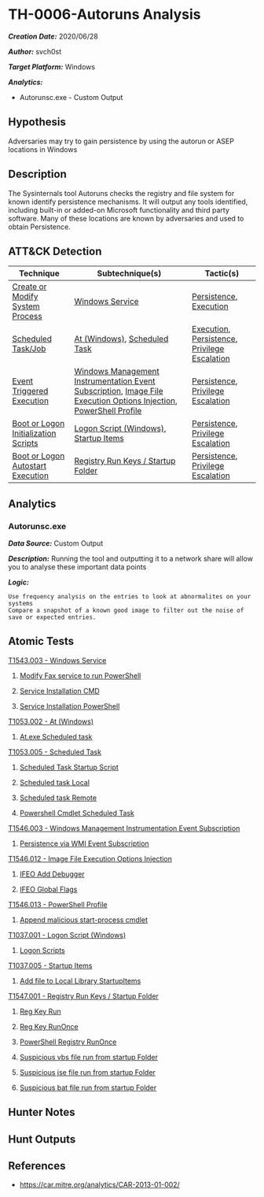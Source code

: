 # TH-0006-Autoruns Analysis

***Creation Date:*** 2020/06/28

***Author:*** svch0st

***Target Platform:*** Windows

***Analytics:***

- Autorunsc.exe - Custom Output

## Hypothesis

Adversaries may try to gain persistence by using the autorun or ASEP locations in Windows

## Description

The Sysinternals tool Autoruns checks the registry and file system for known identify persistence mechanisms. It will output any tools identified, including built-in or added-on Microsoft functionality and third party software. Many of these locations are known by adversaries and used to obtain Persistence.

## ATT&CK Detection

|Technique|Subtechnique(s)|Tactic(s)|
|---|---|---|
|[Create or Modify System Process](https://attack.mitre.org/techniques/T1543/)|[Windows Service](https://attack.mitre.org/techniques/T1543/003/)|[Persistence](https://attack.mitre.org/tactics/TA0003/), [Execution](https://attack.mitre.org/tactics/TA0002/)|
|[Scheduled Task/Job](https://attack.mitre.org/techniques/T1053/)|[At (Windows)](https://attack.mitre.org/techniques/T1053/002/), [Scheduled Task](https://attack.mitre.org/techniques/T1053/005/)|[Execution](https://attack.mitre.org/tactics/TA0002/), [Persistence](https://attack.mitre.org/tactics/TA0003/), [Privilege Escalation](https://attack.mitre.org/tactics/TA0004/)|
|[Event Triggered Execution](https://attack.mitre.org/techniques/T1546/)|[Windows Management Instrumentation Event Subscription](https://attack.mitre.org/techniques/T1546/003/), [Image File Execution Options Injection](https://attack.mitre.org/techniques/T1546/012/), [PowerShell Profile](https://attack.mitre.org/techniques/T1546/013/)|[Persistence](https://attack.mitre.org/tactics/TA0003/), [Privilege Escalation](https://attack.mitre.org/tactics/TA0004/)|
|[Boot or Logon Initialization Scripts](https://attack.mitre.org/techniques/T1037/)|[Logon Script (Windows)](https://attack.mitre.org/techniques/T1037/001/), [Startup Items](https://attack.mitre.org/techniques/T1037/005/)|[Persistence](https://attack.mitre.org/tactics/TA0003/), [Privilege Escalation](https://attack.mitre.org/tactics/TA0004/)|
|[Boot or Logon Autostart Execution](https://attack.mitre.org/techniques/T1547/)|[Registry Run Keys / Startup Folder](https://attack.mitre.org/techniques/T1547/001/)|[Persistence](https://attack.mitre.org/tactics/TA0003/), [Privilege Escalation](https://attack.mitre.org/tactics/TA0004/)|

## Analytics

### Autorunsc.exe

***Data Source:*** Custom Output

***Description:*** Running the tool and outputting it to a network share will allow you to analyse these important data points

***Logic:***
```
Use frequency analysis on the entries to look at abnormalites on your systems
Compare a snapshot of a known good image to filter out the noise of save or expected entries.
```

## Atomic Tests


[T1543.003 - Windows Service](https://github.com/redcanaryco/atomic-red-team/blob/master/atomics/T1543.003/T1543.003.md/)

1. [Modify Fax service to run PowerShell](https://github.com/redcanaryco/atomic-red-team/blob/master/atomics/T1543.003/T1543.003.md/#atomic-test-1---modify-fax-service-to-run-powershell)

2. [Service Installation CMD](https://github.com/redcanaryco/atomic-red-team/blob/master/atomics/T1543.003/T1543.003.md/#atomic-test-2---service-installation-cmd)

3. [Service Installation PowerShell](https://github.com/redcanaryco/atomic-red-team/blob/master/atomics/T1543.003/T1543.003.md/#atomic-test-3---service-installation-powershell)

[T1053.002 - At (Windows)](https://github.com/redcanaryco/atomic-red-team/blob/master/atomics/T1053.002/T1053.002.md/)

1. [At.exe Scheduled task](https://github.com/redcanaryco/atomic-red-team/blob/master/atomics/T1053.002/T1053.002.md/#atomic-test-1---at.exe-scheduled-task)

[T1053.005 - Scheduled Task](https://github.com/redcanaryco/atomic-red-team/blob/master/atomics/T1053.005/T1053.005.md/)

1. [Scheduled Task Startup Script](https://github.com/redcanaryco/atomic-red-team/blob/master/atomics/T1053.005/T1053.005.md/#atomic-test-1---scheduled-task-startup-script)

2. [Scheduled task Local](https://github.com/redcanaryco/atomic-red-team/blob/master/atomics/T1053.005/T1053.005.md/#atomic-test-2---scheduled-task-local)

3. [Scheduled task Remote](https://github.com/redcanaryco/atomic-red-team/blob/master/atomics/T1053.005/T1053.005.md/#atomic-test-3---scheduled-task-remote)

4. [Powershell Cmdlet Scheduled Task](https://github.com/redcanaryco/atomic-red-team/blob/master/atomics/T1053.005/T1053.005.md/#atomic-test-4---powershell-cmdlet-scheduled-task)

[T1546.003 - Windows Management Instrumentation Event Subscription](https://github.com/redcanaryco/atomic-red-team/blob/master/atomics/T1546.003/T1546.003.md/)

1. [Persistence via WMI Event Subscription](https://github.com/redcanaryco/atomic-red-team/blob/master/atomics/T1546.003/T1546.003.md/#atomic-test-1---persistence-via-wmi-event-subscription)

[T1546.012 - Image File Execution Options Injection](https://github.com/redcanaryco/atomic-red-team/blob/master/atomics/T1546.012/T1546.012.md/)

1. [IFEO Add Debugger](https://github.com/redcanaryco/atomic-red-team/blob/master/atomics/T1546.012/T1546.012.md/#atomic-test-1---ifeo-add-debugger)

2. [IFEO Global Flags](https://github.com/redcanaryco/atomic-red-team/blob/master/atomics/T1546.012/T1546.012.md/#atomic-test-2---ifeo-global-flags)

[T1546.013 - PowerShell Profile](https://github.com/redcanaryco/atomic-red-team/blob/master/atomics/T1546.013/T1546.013.md/)

1. [Append malicious start-process cmdlet](https://github.com/redcanaryco/atomic-red-team/blob/master/atomics/T1546.013/T1546.013.md/#atomic-test-1---append-malicious-start-process-cmdlet)

[T1037.001 - Logon Script (Windows)](https://github.com/redcanaryco/atomic-red-team/blob/master/atomics/T1037.001/T1037.001.md/)

1. [Logon Scripts](https://github.com/redcanaryco/atomic-red-team/blob/master/atomics/T1037.001/T1037.001.md/#atomic-test-1---logon-scripts)

[T1037.005 - Startup Items](https://github.com/redcanaryco/atomic-red-team/blob/master/atomics/T1037.005/T1037.005.md/)

1. [Add file to Local Library StartupItems](https://github.com/redcanaryco/atomic-red-team/blob/master/atomics/T1037.005/T1037.005.md/#atomic-test-1---add-file-to-local-library-startupitems)

[T1547.001 - Registry Run Keys / Startup Folder](https://github.com/redcanaryco/atomic-red-team/blob/master/atomics/T1547.001/T1547.001.md/)

1. [Reg Key Run](https://github.com/redcanaryco/atomic-red-team/blob/master/atomics/T1547.001/T1547.001.md/#atomic-test-1---reg-key-run)

2. [Reg Key RunOnce](https://github.com/redcanaryco/atomic-red-team/blob/master/atomics/T1547.001/T1547.001.md/#atomic-test-2---reg-key-runonce)

3. [PowerShell Registry RunOnce](https://github.com/redcanaryco/atomic-red-team/blob/master/atomics/T1547.001/T1547.001.md/#atomic-test-3---powershell-registry-runonce)

4. [Suspicious vbs file run from startup Folder](https://github.com/redcanaryco/atomic-red-team/blob/master/atomics/T1547.001/T1547.001.md/#atomic-test-4---suspicious-vbs-file-run-from-startup-folder)

5. [Suspicious jse file run from startup Folder](https://github.com/redcanaryco/atomic-red-team/blob/master/atomics/T1547.001/T1547.001.md/#atomic-test-5---suspicious-jse-file-run-from-startup-folder)

6. [Suspicious bat file run from startup Folder](https://github.com/redcanaryco/atomic-red-team/blob/master/atomics/T1547.001/T1547.001.md/#atomic-test-6---suspicious-bat-file-run-from-startup-folder)

## Hunter Notes



## Hunt Outputs



## References

- https://car.mitre.org/analytics/CAR-2013-01-002/